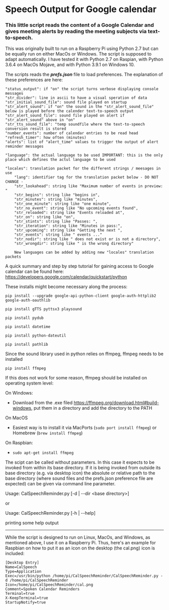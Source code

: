 # Speech Output for Google calendar

### This little script reads the content of a Google Calendar and gives meeting alerts by reading the meeting subjects via text-to-speech.

This was originally built to run on a Raspberry Pi using Python 2.7 but can be equally run on either MacOs or Windows. The script is supposed to adapt automatically. I have tested it with Python 2.7 on Raspian, with Python 3.6.4 on MacOs Mojave, and with Python 3.9.1 on Windows 10.

The scripts reads the **_prefs.json_** file to load preferences. The explanation of these preferences are here:

	"status_output": if "on" the script turns verbose displaying console messages
	"str_divider": line in ascii to have a visual speration of data
	"str_initial_sound_file": sound file played on startup
	"str_alert_sound": if "on" the sound in the "str_alert_sound_file" below is played before the calender text-to-speech output
	"str_alert_sound_file": sound file played on alert if "str_alert_sound" above in "on"
	"str_tts_sound_file": "temp soundfile where the text-to-speech conversion result is stored
	"number_events": number of calendar entries to be read head 
	"refresh_timer": how often (minutes) 
	"alerts": list of "alert_time" values to trigger the output of alert reminder messages

	"language": the actual language to be used IMPORTANT: this is the only place which defines the actul language to be used
	
	"locales": translation packet for the different strings / meesages in use
    	"lang": identifier tag for the translation packet below - DO NOT CHANGE -
    	"str_lookahead": string like "Maximum number of events in preview: "
    	"str_begins": string like "begins in",
    	"str_minutes": string like "minutes",
    	"str_one_minute": string like "one minute",
    	"str_no_event": string like "No upcoming events found",
    	"str_reloaded": string like "Events reloaded at",
    	"str_on": string like "on",
    	"str_stints": string like "Passes: ",
    	"str_iteration": string like "Minutes in pass:",
    	"str_upcoming": string like "Getting the next ",
    	"str_events": string like " events ..."
    	"str_nodir": string like " does not exist or is not a directory",
    	"str_wrongdir": string like " is the wrong directory"
    	
    	New languages can be added by adding new "locales" translation packets

A quick summary and step by step tutorial for gaining access to Google calendar can be found here:
https://developers.google.com/calendar/quickstart/python

These installs might become necessary along the process:

```
pip install --upgrade google-api-python-client google-auth-httplib2 google-auth-oauthlib

pip install gTTS pyttsx3 playsound

pip install pydub

pip install datetime

pip install python-dateutil

pip install pathlib
```

Since the sound library used in python relies on ffmpeg, ffmpeg needs to be installed

`pip install ffmpeg`

If this does not work for some reason, ffmpeg should be installed on operating system level:

On Windows:
- Download from the .exe filed https://ffmpeg.org/download.html#build-windows, put them in a directory and add the directory to the PATH

On MacOS
- Easiest way is to install it via MacPorts (`sudo port install ffmpeg`) or Homebrew (`brew install ffmpeg`)

On Raspbian:
- `sudo apt-get install ffmpeg`



The scipt can be called without parameters. In this case it expects to be invoked from within its base directory. If it is being invoked from outside its base directory (e.g. via desktop icon) the absolute or relative path to the base directory (where sound files and the prefs.json preference file are expected) can be given via command line parameter.

Usage:  CalSpeechReminder.py \[-d | --dir \<base directory\>\] 

or

Usage:  CalSpeechReminder.py \[-h | --help\]

printing some help output

--------------------------------------------------------


While the script is designed to run on Linux, MacOs, and Windows, as mentioned above, I use it on a Raspberry Pi. Thus, here's an example for Raspbian on how to put it as an icon on the desktop (the cal.png) icon is included:

```
[Desktop Entry]
Name=CalSpeech
Type=Application
Exec=/usr/bin/python /home/pi/CalSpeechReminder/CalSpeechReminder.py -d /home/pi/CalSpeechReminder
Icon=/home/pi/CalSpeechReminder/cal.png
Comment=Spoken Calendar Reminders
Terminal=true
X-KeepTerminal=true
StartupNotify=true
```